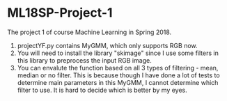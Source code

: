 # ML18SP-Project-1

The project 1 of course Machine Learning in Spring 2018.

1. projectYF.py contains MyGMM, which only supports RGB now.
2. You will need to install the library "skimage" since I use some filters in this library to preprocess the input RGB image.
3. You can envalute the function based on all 3 types of filtering - mean, median or no filter.
   This is because though I have done a lot of tests to determine main parameters in this MyGMM, I cannot determine which filter to use. It is hard to decide which is better by my eyes.
   